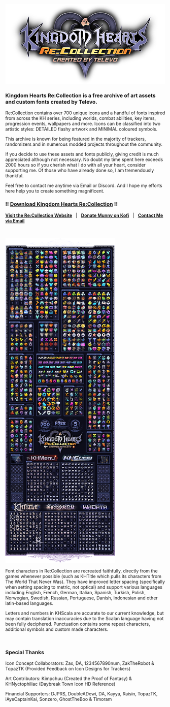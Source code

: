![](<Logo.png>)

### Kingdom Hearts Re:Collection is a free archive of art assets and custom fonts created by Televo.

Re:Collection contains over 700 unique icons and a handful of fonts inspired from across the KH series, including worlds, combat abilities, key items, progression events, wallpapers and more. Icons can be classified into two artistic styles: DETAILED flashy artwork and MINIMAL coloured symbols.

This archive is known for being featured in the majority of trackers, randomizers and in numerous modded projects throughout the community.

If you decide to use these assets and fonts publicly, giving credit is much appreciated although not necessary. No doubt my time spent here exceeds 2000 hours so if you cherish what I do with all your heart, consider supporting me. Of those who have already done so, I am tremendously thankful.

Feel free to contact me anytime via Email or Discord. And I hope my efforts here help you to create something magnificent.

### !! **[Download Kingdom Hearts Re:Collection](https://github.com/Televo/kingdom-hearts-recollection/releases/download/v5.0/Kingdom-Hearts-ReCollection.zip)** !!

**[Visit the Re:Collection Website](https://televo.github.io/kingdom-hearts-recollection)** &nbsp; | &nbsp; **[Donate Munny on Kofi](https://ko-fi.com/televo)** &nbsp; | &nbsp; **[Contact Me via Email](mailto:televo.kh@gmail.com)**

<br>

![](<Preview.png>)

Font characters in Re:Collection are recreated faithfully, directly from the games whenever possible (such as KHTitle which pulls its characters from The World That Never Was). They have improved letter spacing (specifically when setting spacing to metric, not optical) and support various languages including English, French, German, Italian, Spanish, Turkish, Polish, Norwegian, Swedish, Russian, Portuguese, Danish, Indonesian and other latin-based languages.

Letters and numbers in KHScala are accurate to our current knowledge, but may contain translation inaccuracies due to the Scalan language having not been fully deciphered. Punctuation contains some repeat characters, additional symbols and custom made characters.

<br>

### Special Thanks

Icon Concept Collaborators: Zax, DA, 1234567890num, ZakTheRobot & TopazTK (Provided Feedback on Icon Designs for Trackers)

Art Contributors: Kimpchuu (Created the Proof of Fantasy) & KHNyctophiliac (Daybreak Town Icon HD Reference)

Financial Supporters: DJPRS, DoubleADewi, DA, Kayya, Raisin, TopazTK, iAyeCaptainKai, Sonzero, GhostTheBoo & Timoram
